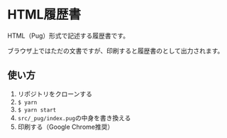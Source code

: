 # HTML履歴書
HTML（Pug）形式で記述する履歴書です。

ブラウザ上ではただの文書ですが、印刷すると履歴書のとして出力されます。

## 使い方
1. リポジトリをクローンする
2. `$ yarn`
3. `$ yarn start`
4. `src/_pug/index.pug`の中身を書き換える
5. 印刷する（Google Chrome推奨）
